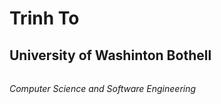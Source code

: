 # <h1> Trinh To
## <h2> University of Washinton Bothell
###### <h6> Computer Science and Software Engineering
